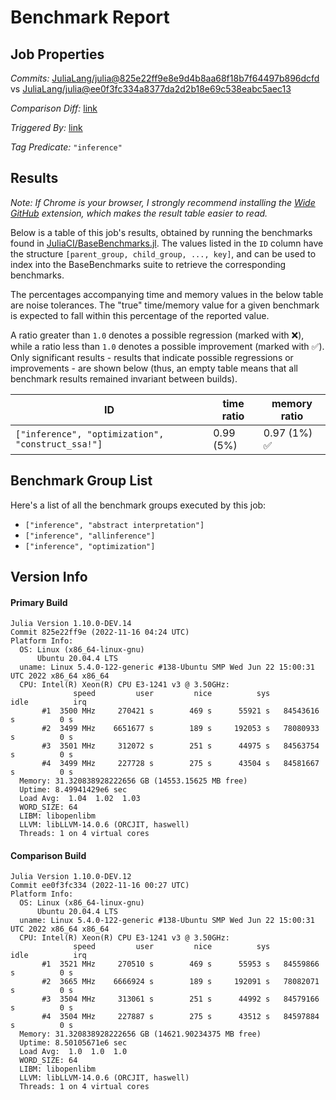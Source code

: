 # Benchmark Report

## Job Properties

*Commits:* [JuliaLang/julia@825e22ff9e8e9d4b8aa68f18b7f64497b896dcfd](https://github.com/JuliaLang/julia/commit/825e22ff9e8e9d4b8aa68f18b7f64497b896dcfd) vs [JuliaLang/julia@ee0f3fc334a8377da2d2b18e69c538eabc5aec13](https://github.com/JuliaLang/julia/commit/ee0f3fc334a8377da2d2b18e69c538eabc5aec13)

*Comparison Diff:* [link](https://github.com/JuliaLang/julia/compare/ee0f3fc334a8377da2d2b18e69c538eabc5aec13..825e22ff9e8e9d4b8aa68f18b7f64497b896dcfd)

*Triggered By:* [link](https://github.com/JuliaLang/julia/pull/47575#issuecomment-1316315649)

*Tag Predicate:* `"inference"`

## Results

*Note: If Chrome is your browser, I strongly recommend installing the [Wide GitHub](https://chrome.google.com/webstore/detail/wide-github/kaalofacklcidaampbokdplbklpeldpj?hl=en)
extension, which makes the result table easier to read.*

Below is a table of this job's results, obtained by running the benchmarks found in
[JuliaCI/BaseBenchmarks.jl](https://github.com/JuliaCI/BaseBenchmarks.jl). The values
listed in the `ID` column have the structure `[parent_group, child_group, ..., key]`,
and can be used to index into the BaseBenchmarks suite to retrieve the corresponding
benchmarks.

The percentages accompanying time and memory values in the below table are noise tolerances. The "true"
time/memory value for a given benchmark is expected to fall within this percentage of the reported value.

A ratio greater than `1.0` denotes a possible regression (marked with :x:), while a ratio less
than `1.0` denotes a possible improvement (marked with :white_check_mark:). Only significant results - results
that indicate possible regressions or improvements - are shown below (thus, an empty table means that all
benchmark results remained invariant between builds).

| ID | time ratio | memory ratio |
|----|------------|--------------|
| `["inference", "optimization", "construct_ssa!"]` | 0.99 (5%)  | 0.97 (1%) :white_check_mark: |

## Benchmark Group List

Here's a list of all the benchmark groups executed by this job:

- `["inference", "abstract interpretation"]`
- `["inference", "allinference"]`
- `["inference", "optimization"]`

## Version Info

#### Primary Build

```
Julia Version 1.10.0-DEV.14
Commit 825e22ff9e (2022-11-16 04:24 UTC)
Platform Info:
  OS: Linux (x86_64-linux-gnu)
      Ubuntu 20.04.4 LTS
  uname: Linux 5.4.0-122-generic #138-Ubuntu SMP Wed Jun 22 15:00:31 UTC 2022 x86_64 x86_64
  CPU: Intel(R) Xeon(R) CPU E3-1241 v3 @ 3.50GHz: 
              speed         user         nice          sys         idle          irq
       #1  3500 MHz     270421 s        469 s      55921 s   84543616 s          0 s
       #2  3499 MHz    6651677 s        189 s     192053 s   78080933 s          0 s
       #3  3501 MHz     312072 s        251 s      44975 s   84563754 s          0 s
       #4  3499 MHz     227728 s        275 s      43504 s   84581667 s          0 s
  Memory: 31.320838928222656 GB (14553.15625 MB free)
  Uptime: 8.49941429e6 sec
  Load Avg:  1.04  1.02  1.03
  WORD_SIZE: 64
  LIBM: libopenlibm
  LLVM: libLLVM-14.0.6 (ORCJIT, haswell)
  Threads: 1 on 4 virtual cores

```

#### Comparison Build

```
Julia Version 1.10.0-DEV.12
Commit ee0f3fc334 (2022-11-16 00:27 UTC)
Platform Info:
  OS: Linux (x86_64-linux-gnu)
      Ubuntu 20.04.4 LTS
  uname: Linux 5.4.0-122-generic #138-Ubuntu SMP Wed Jun 22 15:00:31 UTC 2022 x86_64 x86_64
  CPU: Intel(R) Xeon(R) CPU E3-1241 v3 @ 3.50GHz: 
              speed         user         nice          sys         idle          irq
       #1  3521 MHz     270510 s        469 s      55953 s   84559866 s          0 s
       #2  3665 MHz    6666924 s        189 s     192091 s   78082071 s          0 s
       #3  3504 MHz     313061 s        251 s      44992 s   84579166 s          0 s
       #4  3504 MHz     227887 s        275 s      43512 s   84597884 s          0 s
  Memory: 31.320838928222656 GB (14621.90234375 MB free)
  Uptime: 8.50105671e6 sec
  Load Avg:  1.0  1.0  1.0
  WORD_SIZE: 64
  LIBM: libopenlibm
  LLVM: libLLVM-14.0.6 (ORCJIT, haswell)
  Threads: 1 on 4 virtual cores

```
